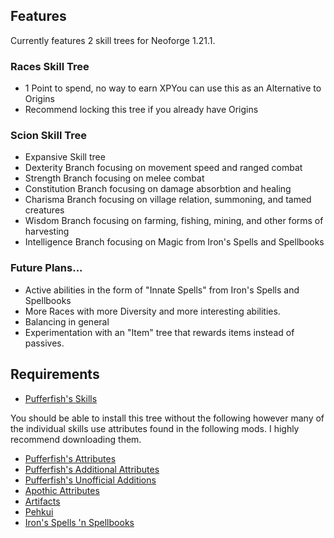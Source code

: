 <h2>Features</h2>
<p>Currently features 2 skill trees for Neoforge 1.21.1.</p>
<h3>Races Skill Tree</h3>
<ul>
<li>1 Point to spend, no way to earn XPYou can use this as an Alternative to Origins</li>
<li>Recommend locking this tree if you already have Origins</li>
</ul>
<h3>Scion Skill Tree</h3>
<ul>
<li>Expansive Skill tree</li>
<li>Dexterity Branch focusing on movement speed and ranged combat</li>
<li>Strength Branch focusing on melee combat</li>
<li>Constitution Branch focusing on damage absorbtion and healing</li>
<li>Charisma Branch focusing on village relation, summoning, and tamed creatures</li>
<li>Wisdom Branch focusing on farming, fishing, mining, and other forms of harvesting</li>
<li>Intelligence Branch focusing on Magic from Iron's Spells and Spellbooks</li>
</ul>
<h3>Future Plans...</h3>
<ul>
<li>Active abilities in the form of "Innate Spells" from Iron's Spells and Spellbooks</li>
<li>More Races with more Diversity and more interesting abilities.</li>
<li>Balancing in general</li>
<li>Experimentation with an "Item" tree that rewards items instead of passives.</li>
</ul>
<h2>Requirements</h2>
<ul>
<li><a href="https://www.curseforge.com/minecraft/mc-mods/puffish-skills" target="_blank" rel="nofollow noopener noreferrer">Pufferfish's Skills</a></li>
</ul>
<p>You should be able to install this tree without the following however many of the individual skills use attributes found in the following mods. I highly recommend downloading them.</p>
<ul>
<li><a href="https://www.curseforge.com/minecraft/mc-mods/puffish-attributes" target="_blank" rel="nofollow noopener noreferrer">Pufferfish's Attributes</a></li>
<li><a href="https://www.curseforge.com/minecraft/mc-mods/additional-attributes" target="_blank" rel="nofollow noopener noreferrer">Pufferfish's Additional Attributes</a></li>
<li><a href="https://www.curseforge.com/minecraft/mc-mods/pufferfishs-unofficial-additions" target="_blank" rel="nofollow noopener noreferrer">Pufferfish's Unofficial Additions</a></li>
<li><a href="https://www.curseforge.com/minecraft/mc-mods/apothic-attributes" target="_blank" rel="nofollow noopener noreferrer">Apothic Attributes</a></li>
<li><a href="https://www.curseforge.com/minecraft/mc-mods/artifacts" target="_blank" rel="nofollow noopener noreferrer">Artifacts</a></li>
<li><a href="https://www.curseforge.com/minecraft/mc-mods/pehkui" target="_blank" rel="nofollow noopener noreferrer">Pehkui</a></li>
<li><a href="https://www.curseforge.com/minecraft/mc-mods/irons-spells-n-spellbooks" target="_blank" rel="nofollow noopener noreferrer">Iron's Spells 'n Spellbooks</a></li>
</ul>
